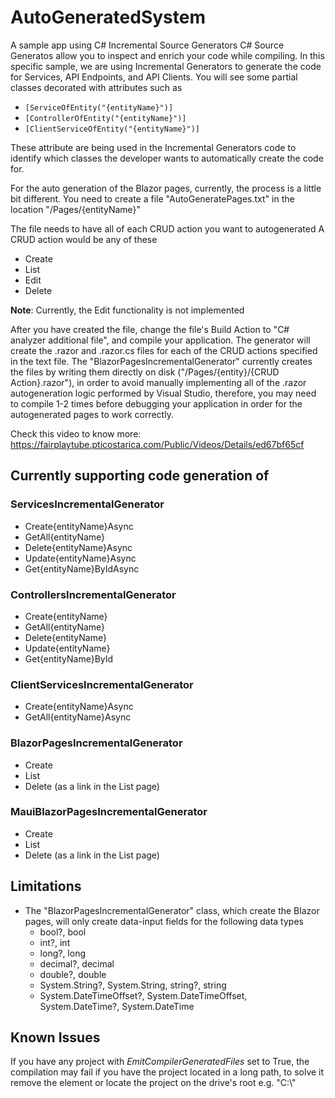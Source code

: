 # AutoGeneratedSystem
A sample app using C# Incremental Source Generators
C# Source Generatos allow you to inspect and enrich your code while compiling.
In this specific sample, we are using Incremental Generators to generate the code for Services, API Endpoints, and API Clients.
You will see some partial classes decorated with attributes such as
* `[ServiceOfEntity("{entityName}")]`
* `[ControllerOfEntity("{entityName}")]`
* `[ClientServiceOfEntity("{entityName}")]`

These attribute are being used in the Incremental Generators code to identify which classes the developer wants to automatically create the code for.

For the auto generation of the Blazor pages, currently, the process is a little bit different.
You need to create a file "AutoGeneratePages.txt" in the location
"/Pages/{entityName}"

The file needs to have all of each CRUD action you want to autogenerated
A CRUD action would be any of these
* Create
* List
* Edit
* Delete

**Note**: Currently, the Edit functionality is not implemented

After you have created the file, change the file's Build Action to "C# analyzer additional file", and compile your application.
The generator will create the .razor and .razor.cs files for each of the CRUD actions specified in the text file.
The "BlazorPagesIncrementalGenerator" currently creates the files by writing them directly on disk ("/Pages/{entity}/{CRUD Action}.razor"), in order to avoid manually implementing all of the .razor autogeneration logic performed by Visual Studio, therefore, you may need to compile 1-2 times before debugging your application in order for the
autogenerated pages to work correctly.

Check this video to know more:
https://fairplaytube.pticostarica.com/Public/Videos/Details/ed67bf65cf

## Currently supporting code generation of
### ServicesIncrementalGenerator
* Create{entityName}Async
* GetAll{entityName}
* Delete{entityName}Async
* Update{entityName}Async
* Get{entityName}ByIdAsync

### ControllersIncrementalGenerator
* Create{entityName}
* GetAll{entityName}
* Delete{entityName}
* Update{entityName}
* Get{entityName}ById

### ClientServicesIncrementalGenerator
* Create{entityName}Async
* GetAll{entityName}Async

### BlazorPagesIncrementalGenerator
* Create
* List
* Delete (as a link in the List page)

### MauiBlazorPagesIncrementalGenerator
* Create
* List
* Delete (as a link in the List page)

## Limitations
* The "BlazorPagesIncrementalGenerator" class, which create the Blazor pages, will only create data-input fields for the following data types
  * bool?, bool
  * int?, int
  * long?, long
  * decimal?, decimal
  * double?, double
  * System.String?, System.String, string?, string
  * System.DateTimeOffset?, System.DateTimeOffset, System.DateTime?, System.DateTime

## Known Issues
If you have any project with *EmitCompilerGeneratedFiles* set to True, the compilation may fail if you have the project located in a long path, to solve it remove the element or locate the project on the drive's root e.g. "C:\\"
